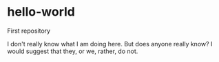 # hello-world
First repository

I don't really know what I am doing here. But does anyone really know? I would suggest that they, or we, rather, do not.
